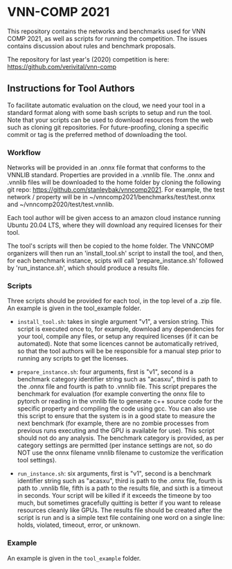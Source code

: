 # VNN-COMP 2021 

This repository contains the networks and benchmarks used for VNN COMP 2021, as well as scripts for running the competition. The issues contains discussion about rules and benchmark proposals.

The repository for last year's (2020) competition is here: https://github.com/verivital/vnn-comp

## Instructions for Tool Authors
To facilitate automatic evaluation on the cloud, we need your tool in a standard format along with some bash scripts to setup and run the tool. Note that your scripts can be used to download resources from the web such as cloning git repositories. For future-proofing, cloning a specific commit or tag is the preferred method of downloading the tool.

### Workflow
Networks will be provided in an .onnx file format that conforms to the VNNLIB standard. Properties are provided in a .vnnlib file. The .onnx and .vnnlib files will be downloaded to the home folder by cloning the following git repo: https://github.com/stanleybak/vnncomp2021. For example, the test network / property will be in ~/vnncomp2021/benchmarks/test/test.onnx and ~/vnncomp2020/test/test.vnnlib.

Each tool author will be given access to an amazon cloud instance running Ubuntu 20.04 LTS, where they will download any required licenses for their tool. 

The tool's scripts will then be copied to the home folder. The VNNCOMP organizers will then run an 'install_tool.sh' script to install the tool, and then, for each benchmark instance, scipts will call 'prepare_instance.sh' followed by 'run_instance.sh', which should produce a results file.


### Scripts

Three scripts should be provided for each tool, in the top level of a <toolname>.zip file. An example is given in the tool_example folder.

* `install_tool.sh`: takes in single argument "v1", a version string. This script is executed once to, for example, download any dependencies for your tool, compile any files, or setup any required licenses (if it can be automated). Note that some licences cannot be automatically retrived, so that the tool authors will be be responsible for a manual step prior to running any scripts to get the licenses.

* `prepare_instance.sh`: four arguments, first is "v1", second is a benchmark category identifier string such as "acasxu", third is path to the .onnx file and fourth is path to .vnnlib file. This script prepares the benchmark for evaluation (for example converting the onnx file to pytorch or reading in the vnnlib file to generate c++ source code for the specific property and compiling the code using gcc. You can also use this script to ensure that the system is in a good state to measure the next benchmark (for example, there are no zombie processes from previous runs executing and the GPU is available for use). This script should not do any analysis. The benchmark category is provided, as per category settings are permitted (per instance settings are not, so do NOT use the onnx filename vnnlib filename to customize the verification tool settings).

* `run_instance.sh`: six arguments, first is "v1", second is a benchmark identifier string such as "acasxu", third is path to the .onnx file, fourth is path to .vnnlib file, fifth is a path to the results file, and sixth is a timeout in seconds. Your script will be killed if it exceeds the timeone by too much, but sometimes gracefully quitting is better if you want to release resources cleanly like GPUs. The results file should be created after the script is run and is a simple text file containing one word on a single line: holds, violated, timeout, error, or unknown.

### Example
An example is given in the `tool_example` folder.
